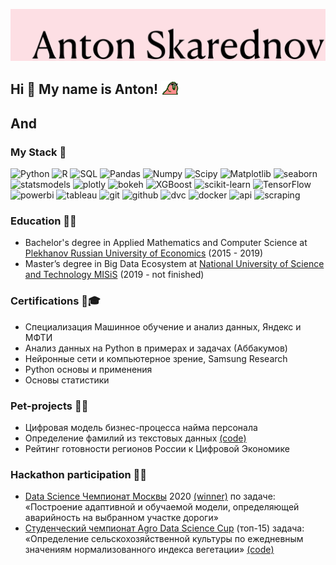 ![](https://github.com/remarkASS97/remarkASS97/blob/main/ass.png)
## Hi 👋 My name is Anton! <img src="https://github.com/remarkASS97/remarkASS97/blob/main/party_parrot.gif" width="30px"> 
## And 

### My Stack 🔧
![Python](https://img.shields.io/badge/-Python-FFE4E1?style=for-the-badge&logo=python)
![R](https://img.shields.io/badge/-R-2216a6?style=for-the-badge&logo=r&logoColor=white)
![SQL](https://img.shields.io/badge/-SQL-16a69c?style=for-the-badge&logo=mysql&logoColor=white)
![Pandas](https://img.shields.io/badge/-Pandas-96bdd4?style=for-the-badge&logo=pandas)
![Numpy](https://img.shields.io/badge/-Numpy-B0C4DE?style=for-the-badge&logo=Numpy)
![Scipy](https://img.shields.io/badge/-Scipy-7B68EE?style=for-the-badge&logo=Scipy)
![Matplotlib](https://img.shields.io/badge/-Matplotlib-FA8072?style=for-the-badge&logo=Matplotlib)
![seaborn](https://img.shields.io/badge/-seaborn-FF6347?style=for-the-badge&logo=seaborn)
![statsmodels](https://img.shields.io/badge/-statsmodels-FFB6C1?style=for-the-badge&logo=statsmodels)
![plotly](https://img.shields.io/badge/-plotly-FFDEAD?style=for-the-badge&logo=plotly)
![bokeh](https://img.shields.io/badge/-bokeh-BC8F8F?style=for-the-badge&logo=bokeh)
![XGBoost](https://img.shields.io/badge/-XGBoost-A52A2A?style=for-the-badge&logo=xgboost)
![scikit-learn](https://img.shields.io/badge/-scikitlearn-D2691E?style=for-the-badge&logo=scikit-learn)
![TensorFlow](https://img.shields.io/badge/-TensorFlow-8B008B?style=for-the-badge&logo=tensorflow)
![powerbi](https://img.shields.io/badge/-powerbi-98FB98?style=for-the-badge&logo=PowerBi)
![tableau](https://img.shields.io/badge/-tableau-B0E0E6?style=for-the-badge&logo=tableau)
![git](https://img.shields.io/badge/-git-FF4500?style=for-the-badge&logo=git&logoColor=white)
![github](https://img.shields.io/badge/-github-483D8B?style=for-the-badge&logo=github&logoColor=white)
![dvc](https://img.shields.io/badge/-dvc-98FB98?style=for-the-badge&logo=dvc&logoColor=white)
![docker](https://img.shields.io/badge/-docker-6495ED?style=for-the-badge&logo=docker&logoColor=white)
![api](https://img.shields.io/badge/-api-800080?style=for-the-badge&logo=api&logoColor=white)
![scraping](https://img.shields.io/badge/-scraping-BC8F8F?style=for-the-badge&logo=scraping&logoColor=white)
### Education 👨‍🎓
* Bachelor's degree in Applied Mathematics and Computer Science at [Plekhanov Russian University of Economics](https://www.rea.ru) (2015 - 2019)
* Master’s degree in Big Data Ecosystem at [National University of Science and Technology MISiS](https://misis.ru) (2019 - not finished)
### Certifications 💼🎓
* Специализация Машинное обучение и анализ данных, Яндекс и МФТИ
* Анализ данных на Python в примерах и задачах (Аббакумов)
* Нейронные сети и компьютерное зрение, Samsung Research
* Python основы и применения
* Основы статистики
### Pet-projects 👨‍🏫
* Цифровая модель бизнес-процесса найма персонала
* Определение фамилий из текстовых данных [(code)](https://github.com/remarkASS97/classification_surname)
* Рейтинг готовности регионов России к Цифровой Экономике
### Hackathon participation 👨‍💻
* [Data Science Чемпионат Москвы](https://online.innoagency.ru/datascience/) 2020 [(winner)](https://github.com/remarkASS97/my_achievements/blob/master/DS_cup_winner.pdf) по задаче: «Построение адаптивной и обучаемой модели, определяющей аварийность на выбранном участке дороги»
* [Студенческий чемпионат Agro Data Science Cup](https://agro-code.ru/datascience/) (топ-15) задача: «Определение сельскохозяйственной культуры по ежедневным значениям нормализованного индекса вегетации» [(code)](https://github.com/remarkASS97/AgroCode)


